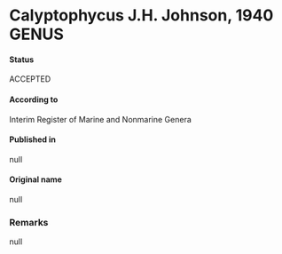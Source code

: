 # Calyptophycus J.H. Johnson, 1940 GENUS

#### Status
ACCEPTED

#### According to
Interim Register of Marine and Nonmarine Genera

#### Published in
null

#### Original name
null

### Remarks
null